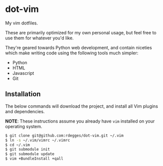 # dot-vim

My vim dotfiles.

These are primarily optimized for my own personal usage, but feel free to use
them for whatever you'd like.

They're geared towards Python web development, and contain niceties which make
writing code using the following tools much simpler:

- Python
- HTML
- Javascript
- Git


## Installation

The below commands will download the project, and install all Vim plugins and
dependencies.

**NOTE**: These instructions assume you already have `vim` installed on your operating
system.

``` bash
$ git clone git@github.com:rdegges/dot-vim.git ~/.vim
$ ln -s ~/.vim/vimrc ~/.vimrc
$ cd ~/.vim
$ git submodule init
$ git submodule update
$ vim +BundleInstall +qall
```
